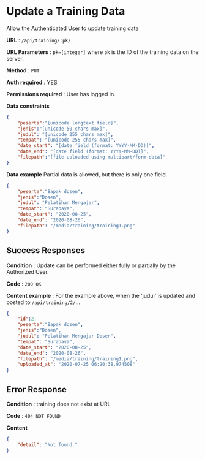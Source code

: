 # Update a Training Data

Allow the Authenticated User to update training data

**URL** : `/api/training/:pk/`

**URL Parameters** : `pk=[integer]` where `pk` is the ID of the training data on the
server.

**Method** : `PUT`

**Auth required** : YES

**Permissions required** : User has logged in.

**Data constraints**

```json
{
    "peserta":"[unicode longtext field]",
    "jenis":"[unicode 50 chars max]",
    "judul": "[unicode 255 chars max]",
    "tempat": "[unicode 255 chars max]",
    "date_start": "[date field (format: YYYY-MM-DD)]",
    "date_end": "[date field (format: YYYY-MM-DD)]",
    "filepath":"[file uploaded using multipart/form-data]"
}
```

**Data example** Partial data is allowed, but there is only one field.

```json
{
    "peserta":"Bapak dosen",
    "jenis":"Dosen",
    "judul": "Pelatihan Mengajar",
    "tempat": "Surabaya",
    "date_start": "2020-08-25",
    "date_end": "2020-08-26",
    "filepath": "/media/training/training1.png"
}
```

## Success Responses

**Condition** : Update can be performed either fully or partially by the Authorized User.

**Code** : `200 OK`

**Content example** : For the example above, when the 'judul' is updated and
posted to `/api/training/2/`...

```json
{
    "id":2,
    "peserta":"Bapak dosen",
    "jenis":"Dosen",
    "judul": "Pelatihan Mengajar Dosen",
    "tempat": "Surabaya",
    "date_start": "2020-08-25",
    "date_end": "2020-08-26",
    "filepath": "/media/training/training1.png",
    "uploaded_at": "2020-07-25 06:20:38.974508"
}
```

## Error Response

**Condition** : training does not exist at URL

**Code** : `404 NOT FOUND`

**Content**
```json
{
    "detail": "Not found."
}
```

<!-- ### Or

**Condition** : Authorized User is not Owner of Account at URL.

**Code** : `403 FORBIDDEN`

**Content** : `{}` -->

<!-- ## Notes -->
